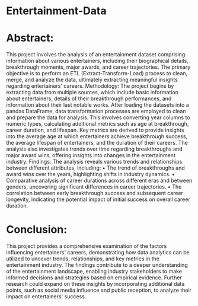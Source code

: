 # Entertainment-Data
# Abstract:
This project involves the analysis of an entertainment dataset comprising information about various entertainers, including their biographical details, breakthrough moments, major awards, and career trajectories. The primary objective is to perform an ETL (Extract-Transform-Load) process to clean, merge, and analyze the data, ultimately extracting meaningful insights regarding entertainers' careers.
Methodology: The project begins by extracting data from multiple sources, which include basic information about entertainers, details of their breakthrough performances, and information about their last notable works. After loading the datasets into a pandas DataFrame, data transformation processes are employed to clean and prepare the data for analysis. This involves converting year columns to numeric types, calculating additional metrics such as age at breakthrough, career duration, and lifespan.
Key metrics are derived to provide insights into the average age at which entertainers achieve breakthrough success, the average lifespan of entertainers, and the duration of their careers. The analysis also investigates trends over time regarding breakthroughs and major award wins, offering insights into changes in the entertainment industry.
Findings: The analysis reveals various trends and relationships between different attributes, including:
•	The trend of breakthroughs and award wins over the years, highlighting shifts in industry dynamics.
•	Comparative analysis of career durations across different eras and between genders, uncovering significant differences in career trajectories.
•	The correlation between early breakthrough success and subsequent career longevity, indicating the potential impact of initial success on overall career duration.
# Conclusion:
This project provides a comprehensive examination of the factors influencing entertainers' careers, demonstrating how data analytics can be utilized to uncover trends, relationships, and key metrics in the entertainment industry. The findings contribute to a deeper understanding of the entertainment landscape, enabling industry stakeholders to make informed decisions and strategies based on empirical evidence. Further research could expand on these insights by incorporating additional data points, such as social media influence and public reception, to analyze their impact on entertainers' success.
